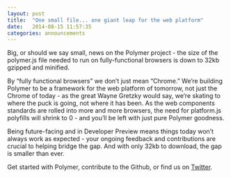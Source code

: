 ```yaml
---
layout: post
title:  "One small file... one giant leap for the web platform"
date:   2014-08-15 11:57:35
categories: announcements
---
```


Big, or should we say small, news on the Polymer project - the size of the polymer.js file needed to run on fully-functional browsers is down to 32kb gzipped and minified.
 
By “fully functional browsers” we don’t just mean “Chrome.”  We’re building Polymer to be a framework for the web platform of tomorrow, not just the Chrome of today - as the great Wayne Gretzky would say, we’re skating to where the puck is going, not where it has been. As the web components standards are rolled into more and more browsers, the need for platform.js polyfills will shrink to 0 - and you’ll be left with just pure Polymer goodness.
 
Being future-facing and in Developer Preview means things today won’t always work as expected - your ongoing feedback and contributions are crucial to helping bridge the gap. And with only 32kb to download, the gap is smaller than ever.
 
Get started with Polymer, contribute to the Github, or find us on [Twitter](https://twitter.com/Polymer).

